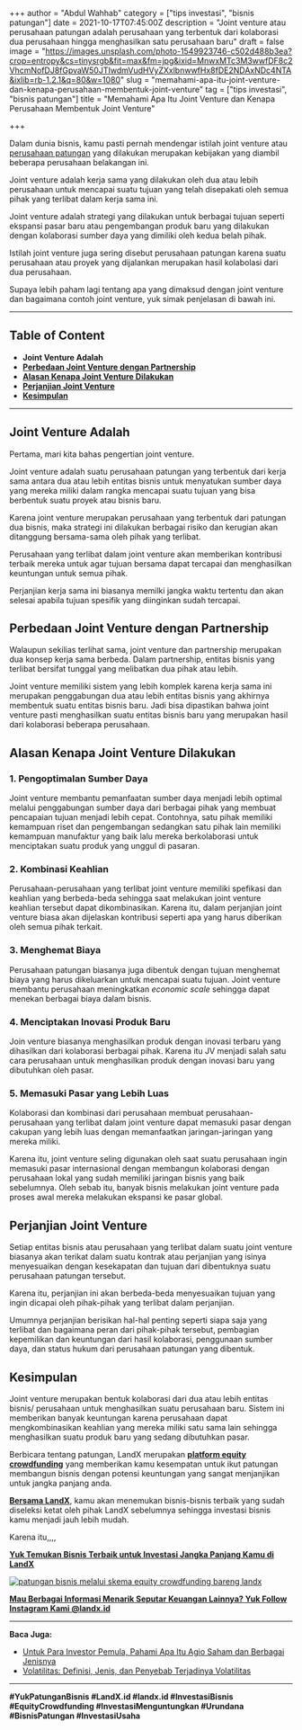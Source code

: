 +++
author = "Abdul Wahhab"
category = ["tips investasi", "bisnis patungan"]
date = 2021-10-17T07:45:00Z
description = "Joint venture atau perusahaan patungan adalah perusahaan yang terbentuk  dari kolaborasi dua perusahaan hingga menghasilkan satu perusahaan baru"
draft = false
image = "https://images.unsplash.com/photo-1549923746-c502d488b3ea?crop=entropy&cs=tinysrgb&fit=max&fm=jpg&ixid=MnwxMTc3M3wwfDF8c2VhcmNofDJ8fGpvaW50JTIwdmVudHVyZXxlbnwwfHx8fDE2NDAxNDc4NTA&ixlib=rb-1.2.1&q=80&w=1080"
slug = "memahami-apa-itu-joint-venture-dan-kenapa-perusahaan-membentuk-joint-venture"
tag = ["tips investasi", "bisnis patungan"]
title = "Memahami Apa Itu Joint Venture dan Kenapa Perusahaan Membentuk Joint Venture"

+++


Dalam dunia bisnis, kamu pasti pernah mendengar istilah joint venture atau [perusahaan patungan](https://landx.id/project/) yang dilakukan merupakan kebijakan yang diambil beberapa perusahaan belakangan ini.

Joint venture adalah kerja sama yang dilakukan oleh dua atau lebih perusahaan untuk mencapai suatu tujuan yang telah disepakati oleh semua pihak yang terlibat dalam kerja sama ini.

Joint venture adalah strategi yang dilakukan untuk berbagai tujuan seperti ekspansi pasar baru atau pengembangan produk baru yang dilakukan dengan kolaborasi sumber daya yang dimiliki oleh kedua belah pihak.

Istilah joint venture juga sering disebut perusahaan patungan karena suatu perusahaan atau proyek yang dijalankan merupakan hasil kolabolasi dari dua perusahaan.

Supaya lebih paham lagi tentang apa yang dimaksud dengan joint venture dan bagaimana  contoh joint venture, yuk simak penjelasan di bawah ini.

---

## Table of Content

* **Joint Venture Adalah**
* **[Perbedaan Joint Venture dengan Partnership](#perbedaan-joint-venture-dengan-partnership)**
* [**Alasan Kenapa Joint Venture Dilakukan**](#alasan-kenapa-joint-venture-dilakukan)
* **[Perjanjian Joint Venture](#perjanjian-joint-venture)**
* [**Kesimpulan**](#kesimpulan)

---

## Joint Venture Adalah

Pertama, mari kita bahas pengertian joint venture.

Joint venture adalah suatu perusahaan patungan yang terbentuk dari kerja sama antara dua atau lebih entitas bisnis untuk menyatukan sumber daya yang mereka miliki dalam rangka mencapai suatu tujuan yang bisa berbentuk suatu proyek atau bisnis baru.

Karena joint venture merupakan perusahaan yang terbentuk dari patungan dua bisnis, maka strategi ini dilakukan berbagai risiko dan kerugian akan ditanggung bersama-sama oleh pihak yang terlibat.

Perusahaan yang terlibat dalam joint venture akan memberikan kontribusi terbaik mereka untuk agar tujuan bersama dapat tercapai dan menghasilkan keuntungan untuk semua pihak.

Perjanjian kerja sama ini biasanya memilki jangka waktu tertentu dan akan selesai apabila tujuan spesifik yang diinginkan sudah tercapai.

## Perbedaan Joint Venture dengan Partnership

Walaupun sekilias terlihat sama, joint venture dan partnership merupakan dua konsep kerja sama berbeda. Dalam partnership, entitas bisnis yang terlibat bersifat tunggal yang melibatkan dua pihak atau lebih.

Joint venture memiliki sistem yang lebih komplek karena kerja sama ini merupakan penggabungan dua atau lebih entitas bisnis yang akhirnya membentuk suatu entitas bisnis baru. Jadi bisa dipastikan bahwa joint venture pasti menghasilkan suatu entitas bisnis baru yang merupakan hasil dari kolaborasi beberapa perusahaan.

## Alasan Kenapa Joint Venture Dilakukan

### 1. Pengoptimalan Sumber Daya

Joint venture membantu pemanfaatan sumber daya menjadi lebih optimal melalui penggabungan sumber daya dari berbagai pihak yang membuat pencapaian tujuan menjadi lebih cepat. Contohnya, satu pihak memiliki kemampuan riset dan pengembangan sedangkan satu pihak lain memiliki kemampuan manufaktur yang baik lalu mereka berkolaborasi untuk menciptakan suatu produk yang unggul di pasaran.

### 2. Kombinasi Keahlian

Perusahaan-perusahaan yang terlibat joint venture memiliki spefikasi dan keahlian yang berbeda-beda sehingga saat melakukan joint venture keahlian tersebut dapat dikombinasikan. Karena itu, dalam perjanjian joint venture biasa akan dijelaskan kontribusi seperti apa yang harus diberikan oleh semua pihak terkait.

### 3. Menghemat Biaya

Perusahaan patungan biasanya juga dibentuk dengan tujuan menghemat biaya yang harus dikeluarkan untuk mencapai suatu tujuan. Joint venture membantu perusahaan meningkatkan _economic scale_ sehingga dapat menekan berbagai biaya dalam bisnis.

### 4. Menciptakan Inovasi Produk Baru

Join venture biasanya menghasilkan produk dengan inovasi terbaru yang dihasilkan dari kolaborasi berbagai pihak. Karena itu JV menjadi salah satu cara perusahaan untuk menghasilkan produk dengan inovasi baru yang dibutuhkan oleh pasar.

### 5. Memasuki Pasar yang Lebih Luas

Kolaborasi dan kombinasi dari perusahaan membuat perusahaan-perusahaan yang terlibat dalam joint venture dapat memasuki pasar dengan cakupan yang lebih luas dengan memanfaatkan jaringan-jaringan yang mereka miliki.

Karena itu, joint venture seling digunakan oleh saat suatu perusahaan ingin memasuki pasar internasional dengan membangun kolaborasi dengan perusahaan lokal yang sudah memiliki jaringan bisnis yang baik sebelumnya. Oleh sebab itu, banyak bisnis melakukan joint venture pada proses awal mereka melakukan ekspansi ke pasar global.

## Perjanjian Joint Venture

Setiap entitas bisnis atau perusahaan yang terlibat dalam suatu joint venture biasanya akan terikat dalam suatu kontrak atau perjanjian yang isinya menyesuaikan dengan kesekapatan dan tujuan dari dibentuknya suatu perusahaan patungan tersebut.

Karena itu, perjanjian ini akan berbeda-beda menyesuaikan tujuan yang ingin dicapai oleh pihak-pihak yang terlibat dalam perjanjian.

Umumnya perjanjian berisikan hal-hal penting seperti siapa saja yang terlibat dan bagaimana peran dari pihak-pihak tersebut, pembagian kepemilikan dan keuntungan dari hasil kolaborasi, penggunaan sumber daya, dan status hukum dari perusahaan patungan yang dibentuk.

## Kesimpulan

Joint venture merupakan bentuk kolaborasi dari dua atau lebih entitas bisnis/ perusahaan untuk menghasilkan suatu perusahaan baru. Sistem ini memberikan banyak keuntungan karena perusahaan dapat mengkombinasikan keahlian yang mereka miliki satu sama lain sehingga menghasilkan suatu produk baru yang sedang dibutuhkan pasar.

Berbicara tentang patungan, LandX merupakan [**platform equity crowdfunding**](https://landx.id/) yang memberikan kamu kesempatan untuk ikut patungan membangun bisnis dengan potensi keuntungan yang sangat menjanjikan untuk jangka panjang anda.

[**Bersama LandX**](https://landx.id/project/), kamu akan menemukan bisnis-bisnis terbaik yang sudah diseleksi ketat oleh pihak LandX sebelumnya sehingga investasi bisnis kamu menjadi jauh lebih mudah.

Karena itu,,,,

**[Yuk Temukan Bisnis Terbaik untuk Investasi Jangka Panjang Kamu di LandX](https://landx.id/project/)**

[![patungan bisnis melalui skema equity crowdfunding bareng landx](https://accountgram-production.sfo2.cdn.digitaloceanspaces.com/landx_ghost/2021/10/patungan-bisnis-menguntungkan-bareng-landx-6.png)](https://landx.id/project/)

**[Mau Berbagai Informasi Menarik Seputar Keuangan Lainnya? Yuk Follow Instagram Kami @landx.id](https://www.instagram.com/landx.id/?utm_medium=copy_link)**

---

**Baca Juga:**

* [Untuk Para Investor Pemula, Pahami Apa Itu Agio Saham dan Berbagai Jenisnya](https://landx.id/blog/kenali-apa-itu-agio-saham-dalam-investasi/)
* [Volatilitas: Definisi, Jenis, dan Penyebab Terjadinya Volatilitas](https://landx.id/blog/volatilitas-definisi-jenis-cara-dan-penyebab-terjadinya-volatilitas/)

---

**#YukPatunganBisnis #LandX.id    #landx.id    #InvestasiBisnis    #EquityCrowdfunding    #InvestasiMenguntungkan    #Urundana    #BisnisPatungan    #InvestasiUsaha**

